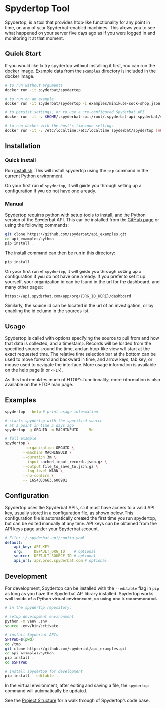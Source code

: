 # Spydertop Tool

Spydertop, is a tool that provides htop-like functionality for any point in time, on any of your Spyderbat-enabled machines. This allows you to see what happened on your server five days ago as if you were logged in and monitoring it at that moment.

## Quick Start

If you would like to try spydertop without installing it first, you can run the [docker image](https://hub.docker.com/r/spyderbat/spydertop). Example data from the `examples` directory is included in the docker image.

```sh
# to run without arguments
docker run -it spyderbat/spydertop

# to run on an example
docker run -it spyderbat/spydertop -i examples/minikube-sock-shop.json.gz

# to persist settings, or to use a pre-configured Spyderbat API
docker run -it -v $HOME/.spyderbat-api:/root/.spyderbat-api spyderbat/spydertop [ARGS]

# to run docker with the host's timezone settings
docker run -it -v /etc/localtime:/etc/localtime spyderbat/spydertop [ARGS]
```

## Installation

### Quick Install

Run [install.sh](install.sh). This will install spydertop using the `pip` command in the current Python environment.

On your first run of `spydertop`, it will guide you through setting up a configuration if you do not have one already.

### Manual

Spydertop requires python with setup-tools to install, and the Python version of the Spyderbat API. This can be installed from the [GitHub page](https://github.com/spyderbat/api_examples/tree/main/python) or using the following commands:

```sh
git clone https://github.com/spyderbat/api_examples.git
cd api_examples/python
pip install .
```

The install command can then be run in this directory:

```sh
pip install .
```

On your first run of `spydertop`, it will guide you through setting up a configuration if you do not have one already. If you prefer to set it up yourself, your organization id can be found in the url for the dashboard, and many other pages:

```url
https://api.spyderbat.com/app/org/{ORG_ID_HERE}/dashboard
```

Similarly, the source id can be located in the url of an investigation, or by enabling the id column in the sources list.

## Usage

Spydertop is called with options specifying the source to pull from and how that data is collected, and a timestamp. Records will be loaded from the specified source around the time, and an htop-like view will start at the exact requested time. The relative time selection bar at the bottom can be used to move forward and backward in time, and arrow keys, tab key, or mouse used to navigate the interface. More usage information is available on the help page (`h` or `<F1>`).

As this tool emulates much of HTOP's functionality, more information is also available on the HTOP man page.

## Examples

```sh
spydertop --help # print usage information

# starts spydertop with the specified source
# at a point in time 5 days ago
spydertop -g ORGUID -m MACHINEUID -- -5d

# full example
spydertop \
        --organization ORGUID \
        --machine MACHINEUID \
        --duration 3m \
        --input cached_input_records.json.gz \
        --output file_to_save_to.json.gz \
        --log-level WARN \
        --no-confirm \
        -- 1654303663.600901
```

## Configuration

Spydertop uses the Spyderbat APIs, so it must have access to a valid API key, usually stored in a configuration file, as shown below. This configuration file is automatically created the first time you run spydertop, but can be edited manually at any time. API keys can be obtained from the API keys page under your Spyderbat account.

```yaml
# File: ~/.spyderbat-api/config.yaml
default:
    api_key: API_KEY
    org:     DEFAULT_ORG_ID    # optional
    source:  DEFAULT_SOURCE_ID # optional
    api_url: apr.prod.spyderbat.com # optional
```

## Development

For development, Spydertop can be installed with the `--editable` flag in `pip` as long as you have the Spyderbat API library installed. Spydertop works well inside of a Python virtual environment, so using one is recommended.

```sh
# in the spydertop repository:

# setup development environment
python -m venv .env
source .env/bin/activate

# install Spyderbat APIs
SPTPWD=$(pwd)
cd /tmp
git clone https://github.com/spyderbat/api_examples.git
cd api_examples/python
pip install .
cd $SPTPWD

# install spydertop for development
pip install --editable .
```

In the virtual environment, after editing and saving a file, the `spydertop` command will automatically be updated.

See the [Project Structure](./structure.md) for a walk through of Spydertop's code base.
